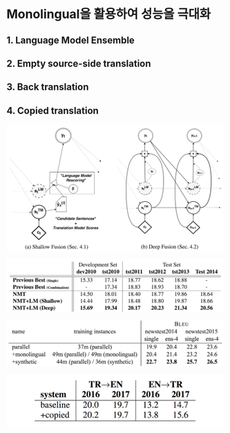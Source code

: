 # Monolingual을 활용하여 성능을 극대화

## 1. Language Model Ensemble

## 2. Empty source-side translation

## 3. Back translation

## 4. Copied translation

![](/assets/nmt_with_lm_ensemble.png)

![](/assets/nmt_with_lm_ensemble_evaluation.png)

![](/assets/nmt_back_translation.png)

![](/assets/nmt_copied_translation.png)


